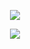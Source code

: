 <p align="center">
<img src="https://github.com/CAI23sbP/CAI23sbP/assets/108871750/b0865eb1-efde-430d-ab70-c43e686a27e6">
</p>

<p align="center">
<img src="https://github-readme-stats.vercel.app/api?username=CAI23sbP&show_icons=true&count_private=true&theme=vision-friendly-dark">
</p>

<!--
**CAI23sbP/CAI23sbP** is a ✨ _special_ ✨ repository because its `README.md` (this file) appears on your GitHub profile.


Here are some ideas to get you started:

- 🔭 I’m currently working on ...
- 🌱 I’m currently learning ...
- 👯 I’m looking to collaborate on ...
- 🤔 I’m looking for help with ...
- 💬 Ask me about ...
- 📫 How to reach me: ...
- 😄 Pronouns: ...
- ⚡ Fun fact: ...
-->

